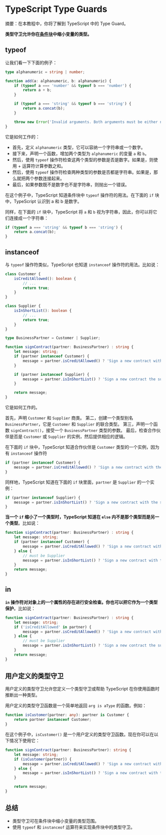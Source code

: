 # TypeScript Type Guards

摘要：在本教程中，你将了解到 TypeScript 中的 Type Guard。

**类型守卫允许你在[条件块](../control-flow-statements/typescript-if-else)中缩小变量的类型。**

## typeof

让我们看一下下面的例子：

```ts
type alphanumeric = string | number;

function add(a: alphanumeric, b: alphanumeric) {
    if (typeof a === 'number' && typeof b === 'number') {
        return a + b;
    }

    if (typeof a === 'string' && typeof b === 'string') {
        return a.concat(b);
    }

    throw new Error('Invalid arguments. Both arguments must be either numbers or strings.');
}

```

它是如何工作的：

- 首先，定义 `alphanumeric` 类型，它可以容纳一个字符串或一个数字。
- 接下来，声明一个函数，增加两个类型为 `alphanumeric` 的变量 `a` 和 `b`。
- 然后，使用 `typeof` 操作符检查这两个类型的参数是否是数字。如果是，则使用 + 运算符计算参数之和。
- 然后，使用 `typeof` 操作符检查两种类型的参数是否都是字符串。如果是，那么就把两个参数连接起来。
- 最后，如果参数既不是数字也不是字符串，则抛出一个错误。

在这个例子中，TypeScript 知道条件块中 `typeof` 操作符的用法。在下面的 `if` 块中，TypeScript 认识到 a 和 b 是数字。

同样，在下面的 `if` 块中，TypeScript 将 `a` 和 `b` 视为字符串，因此，你可以将它们连接成一个字符串：

```ts
if (typeof a === 'string' && typeof b === 'string') {
    return a.concat(b);
}
```

## instanceof

与 `typeof` 操作符类似，TypeScript 也知道 `instanceof` 操作符的用法。比如说：

```ts
class Customer {
    isCreditAllowed(): boolean {
        // ...
        return true;
    }
}

class Supplier {
    isInShortList(): boolean {
        // ...
        return true;
    }
}

type BusinessPartner = Customer | Supplier;

function signContract(partner: BusinessPartner) : string {
    let message: string;
    if (partner instanceof Customer) {
        message = partner.isCreditAllowed() ? 'Sign a new contract with the customer' : 'Credit issue';
    }

    if (partner instanceof Supplier) {
        message = partner.isInShortList() ? 'Sign a new contract the supplier' : 'Need to evaluate further';
    }

    return message;
}

```

它是如何工作的。

首先，声明 `Customer` 和 `Supplier` 商类。
第二，创建一个类型别名 `BusinessPartner`，它是 `Customer` 和 `Supplier` 的联合类型。
第三，声明一个函数 `signContract()`，接受一个 `BusinessPartner` 类型的参数。
最后，检查合作伙伴是否是 `Customer` 或 `Supplier` 的实例，然后提供相应的逻辑。

在下面的 `if` 块中，TypeScript 知道合作伙伴是 `Customer` 类型的一个实例，因为有 `instanceof` 操作符

```ts
if (partner instanceof Customer) {
    message = partner.isCreditAllowed() ? 'Sign a new contract with the customer' : 'Credit issue';
}
```

同样地，TypeScript 知道在下面的 `if` 块里面，`partner` 是 `Supplier` 的一个实例：

```ts
if (partner instanceof Supplier) {
    message = partner.isInShortList() ? 'Sign a new contract with the supplier' : 'Need to evaluate further';
}
```

**当一个 `if` 缩小了一个类型时，TypeScript 知道在 `else` 内不是那个类型而是另一个类型**。比如说：

```ts
function signContract(partner: BusinessPartner) : string {
    let message: string;
    if (partner instanceof Customer) {
        message = partner.isCreditAllowed() ? 'Sign a new contract with the customer' : 'Credit issue';
    } else {
        // must be Supplier
        message = partner.isInShortList() ? 'Sign a new contract with the supplier' : 'Need to evaluate further';
    }
    return message;
}
```

## in

**`in` 操作符对对象上的一个属性的存在进行安全检查。你也可以把它作为一个类型保护**。比如说：

```ts
function signContract(partner: BusinessPartner) : string {
    let message: string;
    if ('isCreditAllowed' in partner) {
        message = partner.isCreditAllowed() ? 'Sign a new contract with the customer' : 'Credit issue';
    } else {
        // must be Supplier
        message = partner.isInShortList() ? 'Sign a new contract the supplier ' : 'Need to evaluate further';
    }
    return message;
}
```

## 用户定义的类型守卫

用户定义的类型守卫允许您定义一个类型守卫或帮助 TypeScript 在你使用函数时推断出一种类型。

用户定义的类型守卫函数是一个简单地返回 `arg is aType` 的函数。例如：

```ts
function isCustomer(partner: any): partner is Customer {
    return partner instanceof Customer;
}
```

在这个例子中，`isCustomer()` 是一个用户定义的类型守卫函数。现在你可以在以下情况下使用它：

```ts
function signContract(partner: BusinessPartner): string {
    let message: string;
    if (isCustomer(partner)) {
        message = partner.isCreditAllowed() ? 'Sign a new contract with the customer' : 'Credit issue';
    } else {
        message = partner.isInShortList() ? 'Sign a new contract with the supplier' : 'Need to evaluate further';
    }

    return message;
}

```

## 总结

- 类型守卫可在条件块中缩小变量的类型范围。
- 使用 `typeof` 和 `instanceof` 运算符来实现条件块中的类型守卫。
